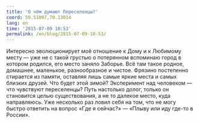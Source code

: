 ```yaml
---
title: 'О чём думают Переселенцы?'
coord: 59.51097,70.13014
lang: en
time: '2015-07-09 10:53'
permalink: /en/blog/2015-07-09-10-53/
---
```


Интересно эволюционирует моё отношение к Дому и к Любимому месту&nbsp;— уже не с такой грустью о потерянном вспоминаю город в котором родился, его место заняло Заборье. Всё там такое родное, домашнее, маленькое, разнообразное и чистое. Фрязино постепенно стирается из памяти, оставляя лишь самые яркие места и самых близких друзей. Что будет этой зимой? Эксперимент над человеком&nbsp;— что чувствуют переселенцы? Путь настолько долог, только он становится целью существования, а не то далекое место, куда направляюсь. Уже несколько раз ловил себя на том, что не могу быстро ответить на вопрос «Где я сейчас?»&nbsp;— «Плыву или иду где-то в России».
